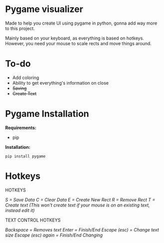 # Pygame visualizer

Made to help you create UI using pygame in python, gonna add way more to this project.

Mainly based on your keyboard, as everything is based on hotkeys. However, you need your mouse to scale rects and move things around.

# To-do

- Add coloring
- Ability to get everything's information on close
- ~~Saving~~
- ~~Create Text~~

# Pygame Installation

**Requirements:**

- pip

**Installation:**

```pip install pygame```

# Hotkeys

HOTKEYS  

*S = Save Data*
*C = Clear Data*
*E = Create New Rect*
*R = Remove Rect*
*T = Create text (This won't create text if your mouse is on an existing text, instead edit it)*

TEXT CONTROL HOTKEYS

*Backspace = Removes text*
*Enter = Finish/End*
*Escape (esc) = Change text size*
*Escape (esc) again = Finish/End Changing*
